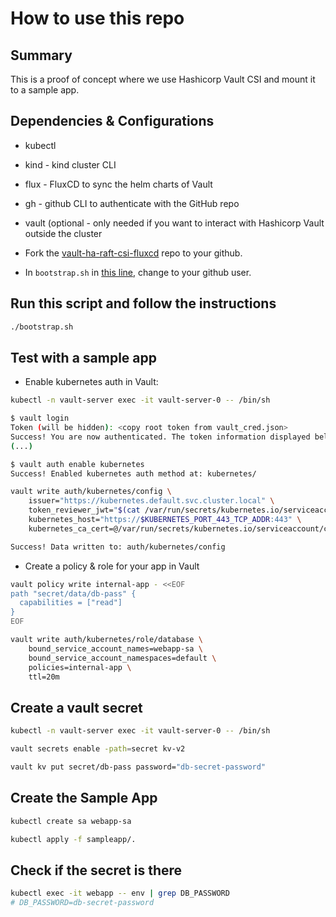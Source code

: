 # How to use this repo

## Summary

This is a proof of concept where we use Hashicorp Vault CSI and mount it to a sample app.

## Dependencies & Configurations

- kubectl
- kind - kind cluster CLI
- flux - FluxCD to sync the helm charts of Vault
- gh - github CLI to authenticate with the GitHub repo
- vault (optional - only needed if you want to interact with Hashicorp Vault outside the cluster

- Fork the [vault-ha-raft-csi-fluxcd](https://github.com/deeproute/vault-ha-raft-csi-fluxcd) repo to your github.
- In `bootstrap.sh` in [this line](https://github.com/deeproute/vault-ha-raft-csi-fluxcd/blob/main/bootstrap.sh#L34), change to your github user.

## Run this script and follow the instructions
```sh
./bootstrap.sh
```

## Test with a sample app


- Enable kubernetes auth in Vault:

```sh
kubectl -n vault-server exec -it vault-server-0 -- /bin/sh

$ vault login
Token (will be hidden): <copy root token from vault_cred.json>
Success! You are now authenticated. The token information displayed below
(...)

$ vault auth enable kubernetes
Success! Enabled kubernetes auth method at: kubernetes/

vault write auth/kubernetes/config \
    issuer="https://kubernetes.default.svc.cluster.local" \
    token_reviewer_jwt="$(cat /var/run/secrets/kubernetes.io/serviceaccount/token)" \
    kubernetes_host="https://$KUBERNETES_PORT_443_TCP_ADDR:443" \
    kubernetes_ca_cert=@/var/run/secrets/kubernetes.io/serviceaccount/ca.crt

Success! Data written to: auth/kubernetes/config
```

- Create a policy & role for your app in Vault

```sh
vault policy write internal-app - <<EOF
path "secret/data/db-pass" {
  capabilities = ["read"]
}
EOF

vault write auth/kubernetes/role/database \
    bound_service_account_names=webapp-sa \
    bound_service_account_namespaces=default \
    policies=internal-app \
    ttl=20m
```

## Create a vault secret

```sh
kubectl -n vault-server exec -it vault-server-0 -- /bin/sh

vault secrets enable -path=secret kv-v2

vault kv put secret/db-pass password="db-secret-password"

```

## Create the Sample App
```sh
kubectl create sa webapp-sa

kubectl apply -f sampleapp/.
```


## Check if the secret is there

```sh
kubectl exec -it webapp -- env | grep DB_PASSWORD
# DB_PASSWORD=db-secret-password
```